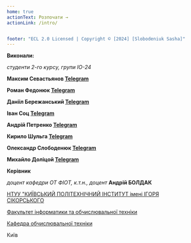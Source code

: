 ```yaml
---
home: true
actionText: Розпочати →
actionLink: /intro/


footer: "ECL 2.0 Licensed | Copyright © [2024] [Slobodeniuk Sasha]"
---
```



**Виконали:** 

*студенти 2-го курсу, групи ІО-24* 

**Максим Севастьянов [Telegram](https://t.me/sevastian0v)**

**Роман Федонюк [Telegram](https://t.me/nowayrm)**

**Данііл Бережанський [Telegram](https://t.me/ayanel)**

**Іван Соц [Telegram](https://t.me/MrFlaiman)**

**Андрій Петренко [Telegram](https://t.me/AHgPEu_6po)**

**Кирило Шульга [Telegram](https://t.me/kyryl_shulga)**

**Олександр Слободенюк [Telegram](https://t.me/Sanya_owner)**

**Михайло Доліцой [Telegram](https://t.me/DolitsoiMisha)** 


**Керівник**

*доцент кафедри ОТ ФІОТ, к.т.н., доцент*<span padding-right:5em></span> **Андрій БОЛДАК** 

[НТУУ "КИЇВСЬКИЙ ПОЛІТЕХНІЧНИЙ ІНСТИТУТ імені ІГОРЯ СІКОРСЬКОГО](https://kpi.ua/)

[Факультет інформатики та обчислювальної техніки](https://fiot.kpi.ua/)

[Кафедра обчислювальної техніки](https://comsys.kpi.ua/)

Київ
